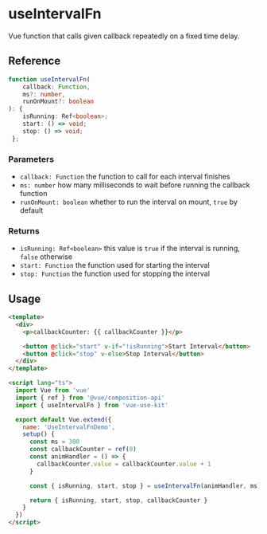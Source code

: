# useIntervalFn

Vue function that calls given callback repeatedly on a fixed time delay.

## Reference

```typescript
function useIntervalFn(
    callback: Function,
    ms?: number,
    runOnMount?: boolean
): {
    isRunning: Ref<boolean>;
    start: () => void;
    stop: () => void;
 };
```

### Parameters

- `callback: Function` the function to call for each interval finishes
- `ms: number` how many milliseconds to wait before running the callback function
- `runOnMount: boolean` whether to run the interval on mount, `true` by default

### Returns

- `isRunning: Ref<boolean>` this value is `true` if the interval is running, `false` otherwise
- `start: Function` the function used for starting the interval
- `stop: Function` the function used for stopping the interval

## Usage

```html
<template>
  <div>
    <p>callbackCounter: {{ callbackCounter }}</p>

    <button @click="start" v-if="!isRunning">Start Interval</button>
    <button @click="stop" v-else>Stop Interval</button>
  </div>
</template>

<script lang="ts">
  import Vue from 'vue'
  import { ref } from '@vue/composition-api'
  import { useIntervalFn } from 'vue-use-kit'

  export default Vue.extend({
    name: 'UseIntervalFnDemo',
    setup() {
      const ms = 300
      const callbackCounter = ref(0)
      const animHandler = () => {
        callbackCounter.value = callbackCounter.value + 1
      }

      const { isRunning, start, stop } = useIntervalFn(animHandler, ms)

      return { isRunning, start, stop, callbackCounter }
    }
  })
</script>
```
